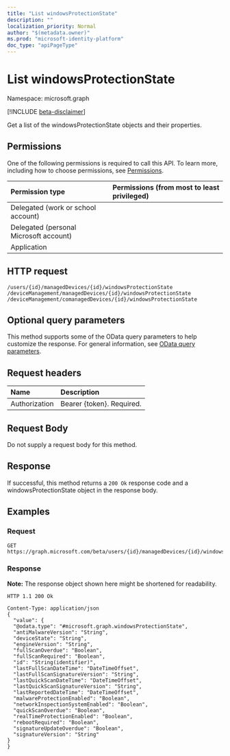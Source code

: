 ```yaml
---
title: "List windowsProtectionState"
description: ""
localization_priority: Normal
author: "$(metadata.owner)"
ms.prod: "microsoft-identity-platform"
doc_type: "apiPageType"
---
```


# List windowsProtectionState

Namespace: microsoft.graph

[!INCLUDE [beta-disclaimer](../../includes/beta-disclaimer.md)]

Get a list of the windowsProtectionState objects and their properties.

## Permissions

One of the following permissions is required to call this API. To learn more, including how to choose permissions, see [Permissions](/graph/permissions-reference).

| Permission type                        | Permissions (from most to least privileged) |
| :------------------------------------- | :------------------------------------------ |
| Delegated (work or school account)     |                                             |
| Delegated (personal Microsoft account) |                                             |
| Application                            |                                             |

## HTTP request

<!-- {
  "blockType": "ignored"
}
-->

```http
/users/{id}/managedDevices/{id}/windowsProtectionState
/deviceManagement/managedDevices/{id}/windowsProtectionState
/deviceManagement/comanagedDevices/{id}/windowsProtectionState

```

## Optional query parameters

This method supports some of the OData query parameters to help customize the response. For general information, see [OData query parameters](/graph/query-parameters).

## Request headers

| Name          | Description               |
| :------------ | :------------------------ |
| Authorization | Bearer {token}. Required. |

## Request Body

<!-- Actions and Functions -->

<!-- CRUD Methods -->

Do not supply a request body for this method.

## Response

If successful, this method returns a `200 Ok` response code and a windowsProtectionState object in the response body.

## Examples

### Request

<!-- {
  "blockType": "request",
  "name": "list_windowsprotectionstate"
}
-->

```http
GET https://graph.microsoft.com/beta/users/{id}/managedDevices/{id}/windowsProtectionState

```

### Response

**Note:** The response object shown here might be shortened for readability.

<!-- {
  "blockType": "response",
  "truncated": true,
  "@odata.type": "microsoft.management.services.api.windowsProtectionState"
}
-->

```http
HTTP 1.1 200 Ok

Content-Type: application/json
{
  "value": {
  "@odata.type": "#microsoft.graph.windowsProtectionState",
  "antiMalwareVersion": "String",
  "deviceState": "String",
  "engineVersion": "String",
  "fullScanOverdue": "Boolean",
  "fullScanRequired": "Boolean",
  "id": "String(identifier)",
  "lastFullScanDateTime": "DateTimeOffset",
  "lastFullScanSignatureVersion": "String",
  "lastQuickScanDateTime": "DateTimeOffset",
  "lastQuickScanSignatureVersion": "String",
  "lastReportedDateTime": "DateTimeOffset",
  "malwareProtectionEnabled": "Boolean",
  "networkInspectionSystemEnabled": "Boolean",
  "quickScanOverdue": "Boolean",
  "realTimeProtectionEnabled": "Boolean",
  "rebootRequired": "Boolean",
  "signatureUpdateOverdue": "Boolean",
  "signatureVersion": "String"
}
}

```